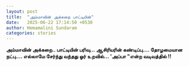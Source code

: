 ```yaml
---
layout: post
title:  "அம்மாவின் அக்கறை பாட்டியின்"
date:   2025-06-22 17:14:50 +0530
author: Hemamalini Sundaram
categories: stories
---
```


**அம்மாவின் அக்கறை.. பாட்டியின் பரிவு\... ஆசிரியரின் கண்டிப்பு\.... தோழமையான
நட்பு\.... எல்லாமே சேர்ந்து வந்தது ஓர் உறவில்\... \'அப்பா \"என்ற வடிவத்தில் !!**

